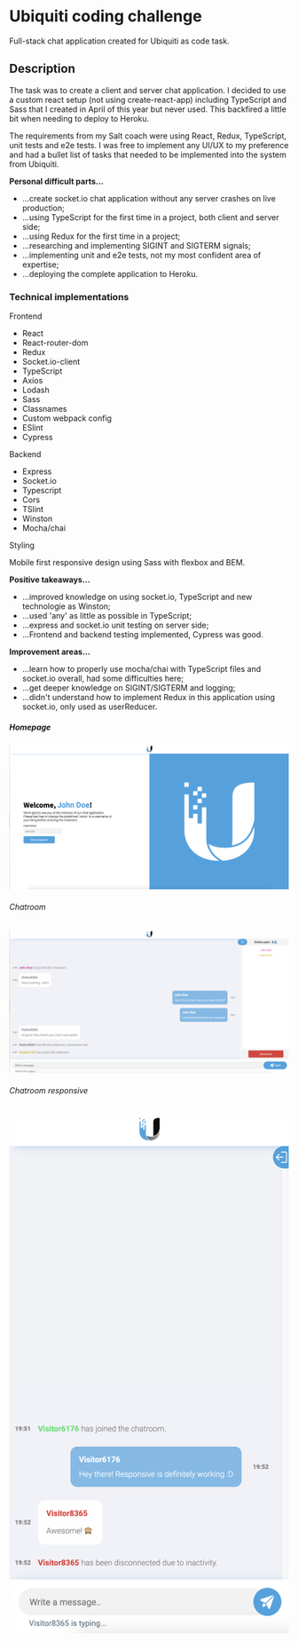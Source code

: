 # Ubiquiti coding challenge

Full-stack chat application created for Ubiquiti as code task.

## Description

The task was to create a client and server chat application. I decided to use a custom react setup (not using create-react-app) including TypeScript and Sass that I created in April of this year but never used. This backfired a little bit when needing to deploy to Heroku.

The requirements from my Salt coach were using React, Redux, TypeScript, unit tests and e2e tests. I was free to implement any UI/UX to my preference and had a bullet list of tasks that needed to be implemented into the system from Ubiquiti.

**Personal difficult parts...**

- ...create socket.io chat application without any server crashes on live production;
- ...using TypeScript for the first time in a project, both client and server side;
- ...using Redux for the first time in a project;
- ...researching and implementing SIGINT and SIGTERM signals;
- ...implementing unit and e2e tests, not my most confident area of expertise;
- ...deploying the complete application to Heroku.

### Technical implementations

Frontend

- React
- React-router-dom
- Redux
- Socket.io-client
- TypeScript
- Axios
- Lodash
- Sass
- Classnames
- Custom webpack config
- ESlint
- Cypress

Backend

- Express
- Socket.io
- Typescript
- Cors
- TSlint
- Winston
- Mocha/chai

Styling

Mobile first responsive design using Sass with flexbox and BEM.

**Positive takeaways...**

- ...improved knowledge on using socket.io, TypeScript and new technologie as Winston;
- ...used 'any' as little as possible in TypeScript;
- ...express and socket.io unit testing on server side;
- ...Frontend and backend testing implemented, Cypress was good.

**Improvement areas...**

- ...learn how to properly use mocha/chai with TypeScript files and socket.io overall, had some difficulties here;
- ...get deeper knowledge on SIGINT/SIGTERM and logging;
- ...didn't understand how to implement Redux in this application using socket.io, only used as userReducer.

##### Homepage

![Homepage](/readme_screenshots/homepage.png)

###### Chatroom

![Menuroom](/readme_screenshots/chatroom.png)

###### Chatroom responsive

![Chatroom](/readme_screenshots/chatroom-responsive.png)
